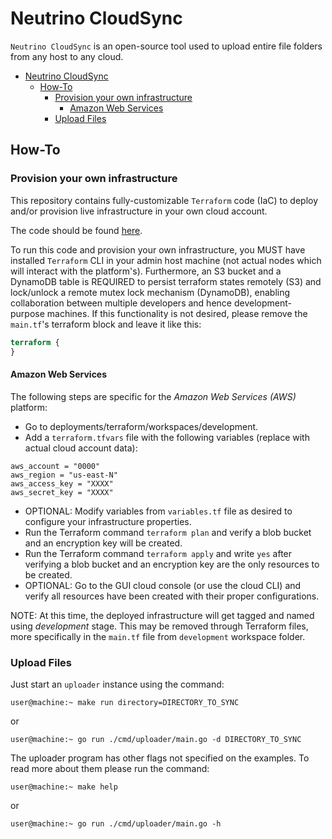 # Neutrino CloudSync

`Neutrino CloudSync` is an open-source tool used to upload entire file folders from any host to any cloud.

- [Neutrino CloudSync](#neutrino-cloudsync)
    - [How-To](#how-to)
        - [Provision your own infrastructure](#provision-your-own-infrastructure)
            - [Amazon Web Services](#amazon-web-services)
        - [Upload Files](#upload-files)

## How-To

### Provision your own infrastructure

This repository contains fully-customizable `Terraform` code (IaC) to deploy and/or provision live infrastructure
in your own cloud account.

The code should be found [here](deployments/terraform).

To run this code and provision your own infrastructure, you MUST have installed `Terraform` CLI in your admin
host machine (not actual nodes which will interact with the platform's). Furthermore, an S3 bucket and a DynamoDB
table is REQUIRED to persist terraform states remotely (S3) and lock/unlock a remote mutex lock mechanism (DynamoDB),
enabling collaboration between multiple developers and hence development-purpose machines.
If this functionality is not desired, please remove the `main.tf`'s terraform block and leave it like this:

```terraform
terraform {
}
```

#### Amazon Web Services

The following steps are specific for the _Amazon Web Services (AWS)_ platform:

- Go to deployments/terraform/workspaces/development.
- Add a `terraform.tfvars` file with the following variables (replace with actual cloud account data):

```text
aws_account = "0000"
aws_region = "us-east-N"
aws_access_key = "XXXX"
aws_secret_key = "XXXX"
```

- OPTIONAL: Modify variables from `variables.tf` file as desired to configure your infrastructure properties.
- Run the Terraform command `terraform plan` and verify a blob bucket and an encryption key will be created.
- Run the Terraform command `terraform apply` and write `yes` after verifying a blob bucket and an encryption key are
  the only resources to be created.
- OPTIONAL: Go to the GUI cloud console (or use the cloud CLI) and verify all resources have been created
  with their proper configurations.

NOTE: At this time, the deployed infrastructure will get tagged and named using _development_ stage. This may be
removed through Terraform files, more specifically in the `main.tf` file from `development` workspace folder.

### Upload Files

Just start an `uploader` instance using the command:

```shell
user@machine:~ make run directory=DIRECTORY_TO_SYNC
```

or

```shell
user@machine:~ go run ./cmd/uploader/main.go -d DIRECTORY_TO_SYNC
```

The uploader program has other flags not specified on the examples. To read more about them please run the command:

```shell
user@machine:~ make help
```

or

```shell
user@machine:~ go run ./cmd/uploader/main.go -h
```
